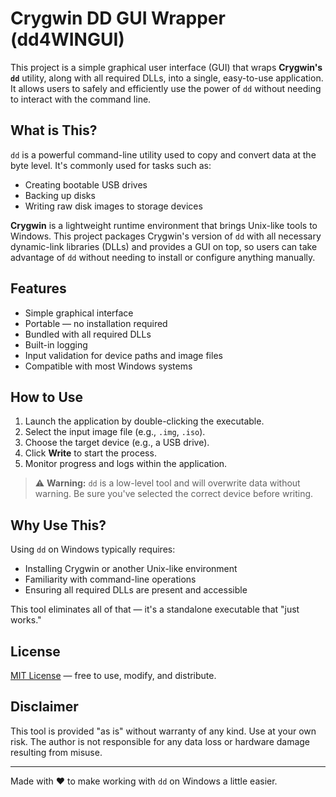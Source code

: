 # Crygwin DD GUI Wrapper (dd4WINGUI)

This project is a simple graphical user interface (GUI) that wraps **Crygwin's `dd`** utility, along with all required DLLs, into a single, easy-to-use application. It allows users to safely and efficiently use the power of `dd` without needing to interact with the command line.

## What is This?

`dd` is a powerful command-line utility used to copy and convert data at the byte level. It's commonly used for tasks such as:

- Creating bootable USB drives
- Backing up disks
- Writing raw disk images to storage devices

**Crygwin** is a lightweight runtime environment that brings Unix-like tools to Windows. This project packages Crygwin's version of `dd` with all necessary dynamic-link libraries (DLLs) and provides a GUI on top, so users can take advantage of `dd` without needing to install or configure anything manually.

## Features

- Simple graphical interface
- Portable — no installation required
- Bundled with all required DLLs
- Built-in logging
- Input validation for device paths and image files
- Compatible with most Windows systems

## How to Use

1. Launch the application by double-clicking the executable.
2. Select the input image file (e.g., `.img`, `.iso`).
3. Choose the target device (e.g., a USB drive).
4. Click **Write** to start the process.
5. Monitor progress and logs within the application.

> ⚠️ **Warning:** `dd` is a low-level tool and will overwrite data without warning. Be sure you've selected the correct device before writing.

## Why Use This?

Using `dd` on Windows typically requires:
- Installing Crygwin or another Unix-like environment
- Familiarity with command-line operations
- Ensuring all required DLLs are present and accessible

This tool eliminates all of that — it's a standalone executable that "just works."

## License

[MIT License](LICENSE) — free to use, modify, and distribute.

## Disclaimer

This tool is provided "as is" without warranty of any kind. Use at your own risk. The author is not responsible for any data loss or hardware damage resulting from misuse.

---

Made with ❤️ to make working with `dd` on Windows a little easier.
